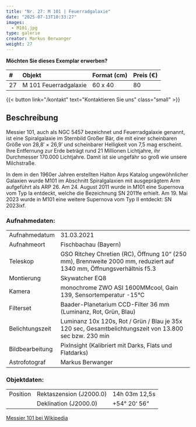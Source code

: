 ```yaml
---
title: "Nr. 27: M 101 | Feuerradgalaxie"
date: "2025-07-13T10:33:27"
images:
  - M101.jpg
type: galerie
creator: Markus Berwanger
weight: 27
---
```


**Möchten Sie dieses Exemplar erwerben?**

| #   | Objekt                | Format (cm) | Preis (€) |
| :-- | :-------------------- | :---------- | :-------- |
| 27  | M 101 Feuerradgalaxie | 60 x 40     | 80        |

{{< button link="/kontakt" text="Kontaktieren Sie uns" class="small" >}}

## Beschreibung

Messier 101, auch als NGC 5457 bezeichnet und Feuerradgalaxie genannt, ist eine Spiralgalaxie im Sternbild Großer Bär, die mit einer scheinbaren Größe von 28,8′ × 26,9′ und scheinbarer Helligkeit von 7,5 mag erscheint. Ihre Entfernung zur Erde beträgt rund 21 Millionen Lichtjahre, ihr Durchmesser 170.000 Lichtjahre. Damit ist sie ungefähr so groß wie unsere Milchstraße.

In dem in den 1960er Jahren erstellten Halton Arps Katalog ungewöhnlicher Galaxien wurde M101 im Abschnitt Spiralgalaxien mit ausgeprägtem Arm aufgeführt als ARP 26. Am 24. August 2011 wurde in M101 eine Supernova vom Typ Ia entdeckt, welche die Bezeichnung SN 2011fe erhielt. Am 19. Mai 2023 wurde in M101 eine weitere Supernova vom Typ II entdeckt: SN 2023ixf.

### Aufnahmedaten:

|                 |                                                                                                                     |
| --------------- | ------------------------------------------------------------------------------------------------------------------- |
| Aufnahmedatum   | 31.03.2021                                                                                                          |
| Aufnahmeort     | Fischbachau (Bayern)                                                                                                |
| Teleskop        | GSO Ritchey Chretien (RC), Öffnung 10“ (250 mm), Brennweite 2000 mm, reduziert auf 1340 mm, Öffnungsverhältnis f5.3 |
| Montierung      | Skywatcher EQ8                                                                                                      |
| Kamera          | monochrome ZWO ASI 1600MMcool, Gain 139, Sensortemperatur -15°C                                                     |
| Filterset       | Baader-Planetarium CCD-Filter 36 mm (Luminanz, Rot, Grün, Blau)                                                     |
| Belichtungszeit | Luminanz 10x 120s, Rot / Grün / Blau je 35x 120 sec, Gesamtbelichtungszeit von 13.800 sec bzw. 230 min              |
| Bildbearbeitung | PixInsight (Kalibriert mit Darks, Flats und Flatdarks)                                                              |
| Astrofotograf   | Markus Berwanger                                                                                                    |

### Objektdaten:

|          |                         |               |
| -------- | ----------------------- | ------------- |
| Position | Rektaszension (J2000.0) | 14h 03m 12,5s |
|          | Deklination (J2000.0)   | +54° 20‘ 56“  |

[Messier 101 bei Wikipedia](https://de.wikipedia.org/wiki/Messier_101)
